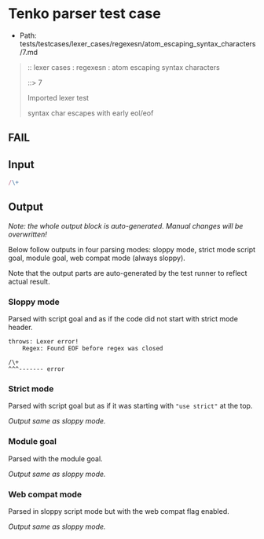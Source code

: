 # Tenko parser test case

- Path: tests/testcases/lexer_cases/regexesn/atom_escaping_syntax_characters/7.md

> :: lexer cases : regexesn : atom escaping syntax characters
>
> ::> 7
>
> Imported lexer test
>
> syntax char escapes with early eol/eof

## FAIL

## Input

`````js
/\+
`````

## Output

_Note: the whole output block is auto-generated. Manual changes will be overwritten!_

Below follow outputs in four parsing modes: sloppy mode, strict mode script goal, module goal, web compat mode (always sloppy).

Note that the output parts are auto-generated by the test runner to reflect actual result.

### Sloppy mode

Parsed with script goal and as if the code did not start with strict mode header.

`````
throws: Lexer error!
    Regex: Found EOF before regex was closed

/\+
^^^------- error
`````

### Strict mode

Parsed with script goal but as if it was starting with `"use strict"` at the top.

_Output same as sloppy mode._

### Module goal

Parsed with the module goal.

_Output same as sloppy mode._

### Web compat mode

Parsed in sloppy script mode but with the web compat flag enabled.

_Output same as sloppy mode._
